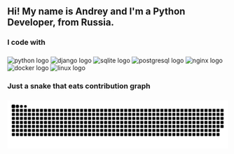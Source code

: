 <h2 align="left">Hi! My name is Andrey and I'm a Python Developer, from Russia.</h2>

###

<h3 align="left">I code with</h3>

###

<div align="left">
  <img src="https://img.shields.io/badge/Python-3776AB?logo=python&logoColor=white&style=for-the-badge" alt="python logo"  />
  <img src="https://img.shields.io/badge/Django-092E20?logo=django&logoColor=white&style=for-the-badge" alt="django logo"  />
  <img src="https://img.shields.io/badge/SQLite-003B57?logo=sqlite&logoColor=white&style=for-the-badge" alt="sqlite logo"  />
  <img src="https://img.shields.io/badge/PostgreSQL-4169E1?logo=postgresql&logoColor=white&style=for-the-badge" alt="postgresql logo"  />
  <img src="https://img.shields.io/badge/NGINX-009639?logo=nginx&logoColor=white&style=for-the-badge" alt="nginx logo"  />
  <img src="https://img.shields.io/badge/Docker-2496ED?logo=docker&logoColor=white&style=for-the-badge" alt="docker logo"  />
  <img src="https://img.shields.io/badge/Linux-FCC624?logo=linux&logoColor=black&style=for-the-badge" alt="linux logo"  />
</div>

###

<h3 align="left">Just a snake that eats contribution graph</h3>

###

<picture>
  <source media="(prefers-color-scheme: dark)" srcset="https://raw.githubusercontent.com/Andron1215/Andron1215/output/github-contribution-grid-snake-dark.svg">
  <source media="(prefers-color-scheme: light)" srcset="https://raw.githubusercontent.com/Andron1215/Andron1215/output/github-contribution-grid-snake.svg">
  <img alt="github contribution grid snake animation" src="https://raw.githubusercontent.com/Andron1215/Andron1215/output/github-contribution-grid-snake.svg">
</picture>

###
